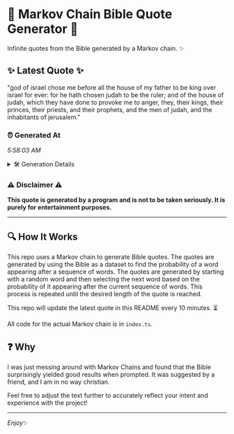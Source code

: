 # 📖 Markov Chain Bible Quote Generator 📖

Infinite quotes from the Bible generated by a Markov chain. ✨

## ✨ Latest Quote ✨
"god of israel chose me before all the house of my father to be king over israel for ever: for he hath chosen judah to be the ruler; and of the house of judah, which they have done to provoke me to anger, they, their kings, their princes, their priests, and their prophets, and the men of judah, and the inhabitants of jerusalem."

### ⏰ Generated At
*5:58:03 AM*

<details>
    <summary>🛠️ Generation Details</summary>
    <p>
        <strong>🌱 Seed:</strong> god<br>
        <strong>🔄 Iterations:</strong> 62<br>
        <strong>📜 Context History:</strong><br>[ god ]: of<br>[ god, of ]: israel<br>[ god, of, israel ]: chose<br>[ god, of, israel, chose ]: me<br>[ god, of, israel, chose, me ]: before<br>[ god, of, israel, chose, me, before ]: all<br>[ of, israel, chose, me, before, all ]: the<br>[ israel, chose, me, before, all, the ]: house<br>[ chose, me, before, all, the, house ]: of<br>[ me, before, all, the, house, of ]: my<br>[ before, all, the, house, of, my ]: father<br>[ all, the, house, of, my, father ]: to<br>[ the, house, of, my, father, to ]: be<br>[ house, of, my, father, to, be ]: king<br>[ of, my, father, to, be, king ]: over<br>[ my, father, to, be, king, over ]: israel<br>[ father, to, be, king, over, israel ]: for<br>[ to, be, king, over, israel, for ]: ever:<br>[ be, king, over, israel, for, ever: ]: for<br>[ king, over, israel, for, ever:, for ]: he<br>[ over, israel, for, ever:, for, he ]: hath<br>[ israel, for, ever:, for, he, hath ]: chosen<br>[ for, ever:, for, he, hath, chosen ]: judah<br>[ ever:, for, he, hath, chosen, judah ]: to<br>[ for, he, hath, chosen, judah, to ]: be<br>[ he, hath, chosen, judah, to, be ]: the<br>[ hath, chosen, judah, to, be, the ]: ruler;<br>[ chosen, judah, to, be, the, ruler; ]: and<br>[ judah, to, be, the, ruler;, and ]: of<br>[ to, be, the, ruler;, and, of ]: the<br>[ be, the, ruler;, and, of, the ]: house<br>[ the, ruler;, and, of, the, house ]: of<br>[ ruler;, and, of, the, house, of ]: judah,<br>[ and, of, the, house, of, judah, ]: which<br>[ of, the, house, of, judah,, which ]: they<br>[ the, house, of, judah,, which, they ]: have<br>[ house, of, judah,, which, they, have ]: done<br>[ of, judah,, which, they, have, done ]: to<br>[ judah,, which, they, have, done, to ]: provoke<br>[ which, they, have, done, to, provoke ]: me<br>[ they, have, done, to, provoke, me ]: to<br>[ have, done, to, provoke, me, to ]: anger,<br>[ done, to, provoke, me, to, anger, ]: they,<br>[ to, provoke, me, to, anger,, they, ]: their<br>[ provoke, me, to, anger,, they,, their ]: kings,<br>[ me, to, anger,, they,, their, kings, ]: their<br>[ to, anger,, they,, their, kings,, their ]: princes,<br>[ anger,, they,, their, kings,, their, princes, ]: their<br>[ they,, their, kings,, their, princes,, their ]: priests,<br>[ their, kings,, their, princes,, their, priests, ]: and<br>[ kings,, their, princes,, their, priests,, and ]: their<br>[ their, princes,, their, priests,, and, their ]: prophets,<br>[ princes,, their, priests,, and, their, prophets, ]: and<br>[ their, priests,, and, their, prophets,, and ]: the<br>[ priests,, and, their, prophets,, and, the ]: men<br>[ and, their, prophets,, and, the, men ]: of<br>[ their, prophets,, and, the, men, of ]: judah,<br>[ prophets,, and, the, men, of, judah, ]: and<br>[ and, the, men, of, judah,, and ]: the<br>[ the, men, of, judah,, and, the ]: inhabitants<br>[ men, of, judah,, and, the, inhabitants ]: of<br>[ of, judah,, and, the, inhabitants, of ]: jerusalem.<br>
    </p>
</details>

### ⚠️ Disclaimer ⚠️
**This quote is generated by a program and is not to be taken seriously. It is purely for entertainment purposes.**

---

## 🔍 How It Works

This repo uses a Markov chain to generate Bible quotes. The quotes are generated by using the Bible as a dataset to find the probability of a word appearing after a sequence of words. The quotes are generated by starting with a random word and then selecting the next word based on the probability of it appearing after the current sequence of words. This process is repeated until the desired length of the quote is reached.

This repo will update the latest quote in this README every 10 minutes. ⏳

All code for the actual Markov chain is in `index.ts`.

## ❓ Why

I was just messing around with Markov Chains and found that the Bible surprisingly yielded good results when prompted. 
It was suggested by a friend, and I am in no way christian.

Feel free to adjust the text further to accurately reflect your intent and experience with the project!

---

*Enjoy*✨
